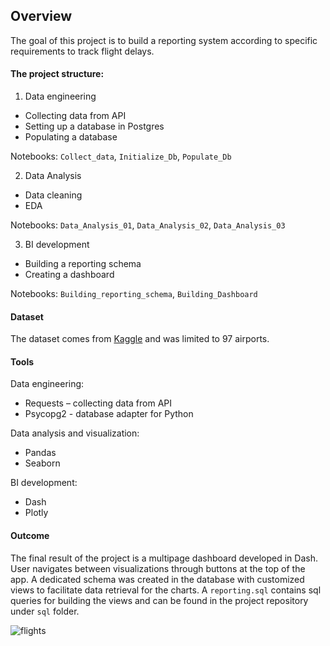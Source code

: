 ## Overview

The goal of this project is to build a reporting system according to specific requirements to track flight delays. 

#### The project structure:

1.	Data engineering

-	Collecting data from API
-	Setting up a database in Postgres
-	Populating a database

Notebooks: `Collect_data`, `Initialize_Db`, `Populate_Db`

2.	Data Analysis

-	Data cleaning
-	EDA 

Notebooks: `Data_Analysis_01`, `Data_Analysis_02`, `Data_Analysis_03`

3.	BI development

-	Building a reporting schema
-	Creating a dashboard

Notebooks: `Building_reporting_schema`, `Building_Dashboard`

#### Dataset

The dataset comes from [Kaggle](https://www.kaggle.com/datasets/threnjen/2019-airline-delays-and-cancellations) and was limited to 97 airports.

#### Tools

Data engineering:
-	Requests – collecting data from API
-	Psycopg2 - database adapter for Python
  
Data analysis and visualization:
-	Pandas
-	Seaborn
  
BI development:
-	Dash
-	Plotly

#### Outcome
The final result of the project is a multipage dashboard developed in Dash. User navigates between visualizations through buttons at the top of the app. A dedicated schema was created in the database with customized views to facilitate data retrieval for the charts.
A `reporting.sql` contains sql queries for building the views and can be found in the project repository under `sql` folder.


![flights](https://github.com/RadoslawStanisz/Reporting_system/assets/136122006/1a35129f-0269-46da-a0ac-54071d73c230)

